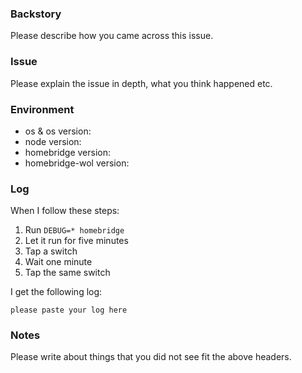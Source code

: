 ### Backstory
Please describe how you came across this issue.

### Issue
Please explain the issue in depth, what you think happened etc.

### Environment
* os & os version:
* node version:
* homebridge version:
* homebridge-wol version:

### Log
When I follow these steps:
1. Run `DEBUG=* homebridge`
2. Let it run for five minutes
3. Tap a switch
4. Wait one minute
5. Tap the same switch

I get the following log:
```
please paste your log here
```

### Notes
Please write about things that you did not see fit the above headers.
